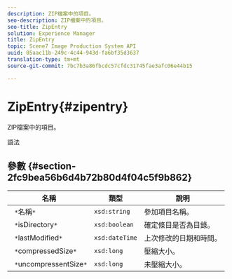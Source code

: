```yaml
---
description: ZIP檔案中的項目。
seo-description: ZIP檔案中的項目。
seo-title: ZipEntry
solution: Experience Manager
title: ZipEntry
topic: Scene7 Image Production System API
uuid: 05aac11b-249c-4c44-943d-fa6bf35d3637
translation-type: tm+mt
source-git-commit: 7bc7b3a86fbcdc57cfdc31745fae3afc06e44b15

---
```



# ZipEntry{#zipentry}

ZIP檔案中的項目。

語法

## 參數 {#section-2fc9bea56b6d4b72b80d4f04c5f9b862}

| 名稱 | 類型 | 說明 |
|---|---|---|
| ` *`名稱`*` | `xsd:string` | 參加項目名稱。 |
| ` *`isDirectory`*` | `xsd:boolean` | 確定條目是否為目錄。 |
| ` *`lastModified`*` | `xsd:dateTime` | 上次修改的日期和時間。 |
| ` *`compressedSize`*` | `xsd:long` | 壓縮大小。 |
| ` *`uncompressentSize`*` | `xsd:long` | 未壓縮大小。 |

